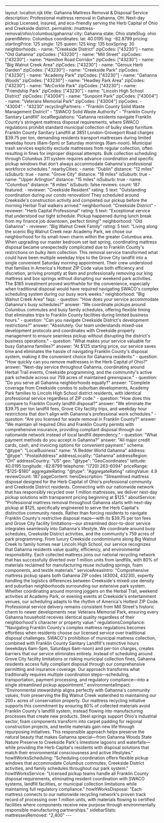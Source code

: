 ---
layout: location.njk
title: Gahanna Mattress Removal & Disposal Service
description: Professional mattress removal in Gahanna, OH. Next-day pickup Licensed, insured, and eco-friendly serving the Herb Capital of Ohio and Creekside district.
permalink: /mattress-removal/ohio/columbus/gahanna/
city: Gahanna state: Ohio stateSlug: ohio parentMetro: Columbus coordinates: lat: 40.0195 lng: -82.8799 pricing: startingPrice: 125 single: 125 queen: 125 king: 135 boxSpring: 30 neighborhoods: - name: "Creekside District" zipCodes: ["43230"] - name: "Old Gahanna" zipCodes: ["43230"] - name: "Mill Street" zipCodes: ["43230"] - name: "Hamilton Road Corridor" zipCodes: ["43230"] - name: "Big Walnut Creek Area" zipCodes: ["43230"] - name: "Geroux Herb Garden" zipCodes: ["43230"] - name: "Creekside Park" zipCodes: ["43230"] - name: "Academy Park" zipCodes: ["43230"] - name: "Gahanna Woods" zipCodes: ["43230"] - name: "Headley Park Area" zipCodes: ["43230"] - name: "McCorkle Park" zipCodes: ["43230"] - name: "Friendship Park" zipCodes: ["43230"] - name: "Lincoln High School District" zipCodes: ["43004"] - name: "Sunpoint Park" zipCodes: ["43004"] - name: "Veterans Memorial Park" zipCodes: ["43004"] zipCodes: - "43004" - "43230" recyclingPartners: - "Franklin County Solid Waste Management District" - "SWACO Solid Waste Authority" - "Franklin County Sanitary Landfill" localRegulations: "Gahanna residents navigate Franklin County's stringent mattress disposal requirements, where SWACO regulations prohibit standard municipal collection of bulky sleep furniture. Franklin County Sanitary Landfill at 3851 London-Groveport Road charges $39.75 per ton, demanding residents transport mattresses during limited weekday hours (6am-5pm) or Saturday mornings (6am-noon). Municipal trash services explicitly exclude mattresses from regular collection, often resulting in fines for improper disposal attempts. Bulk collection scheduling through Columbus 311 system requires advance coordination and specific pickup windows that don't always accommodate Gahanna's professional workforce schedules." nearbyCities: - name: "Dublin" distance: "12 miles" isSuburb: true - name: "Grove City" distance: "18 miles" isSuburb: true - name: "Upper Arlington" distance: "15 miles" isSuburb: true - name: "Columbus" distance: "8 miles" isSuburb: false reviews: count: 187 featured: - reviewer: "Creekside Resident" rating: 5 text: "Outstanding coordination during our condo renovation! They scheduled around Creekside's construction activity and completed our pickup before the morning Herbal Trail walkers arrived." neighborhood: "Creekside District" - reviewer: "Herb Capital Professional" rating: 5 text: "Exceptional service that understood our tight schedule. Pickup happened during lunch break from my finance job downtown, perfect timing!" neighborhood: "Old Gahanna" - reviewer: "Big Walnut Creek Family" rating: 5 text: "Living along the scenic Big Walnut Creek near Academy Park, we chose our neighborhood for its small-town charm within the greater Columbus area. When upgrading our master bedroom set last spring, coordinating mattress disposal became unexpectedly complicated due to Franklin County's restrictions on bulky item collection. This removal service transformed what could have been multiple weekday trips to the Grove City landfill into a single convenient Saturday morning appointment. Their crew understood that families in America's Hottest ZIP Code value both efficiency and discretion, arriving promptly at 9am and professionally removing our king mattress and box springs without disrupting our weekend park activities. The $165 investment proved worthwhile for the convenience, especially when traditional disposal would have required navigating SWACO's complex scheduling system during our busy work weeks." neighborhood: "Big Walnut Creek Area" faqs: - question: "How does your service accommodate Gahanna's busy schedules?" answer: "We coordinate pickups around Columbus commutes and busy family schedules, offering flexible timing that eliminates trips to Franklin County facilities during limited business hours." - question: "Can you navigate Creekside District's development restrictions?" answer: "Absolutely. Our team understands mixed-use development protocols and coordinates with Creekside property management to ensure seamless pickup without disrupting the district's business operations." - question: "What makes your service valuable for busy Gahanna families?" answer: "At $125 starting price, our service saves time and eliminates the hassle of navigating Franklin County's disposal system, making it the convenient choice for Gahanna residents." - question: "How quickly can you remove mattresses in the Herb Capital of Ohio?" answer: "Next-day service throughout Gahanna, coordinating around Herbal Trail events, Creekside programming, and the community's active park schedule across our 759 acres of maintained greenspace." - question: "Do you serve all Gahanna neighborhoods equally?" answer: "Complete coverage from Creekside condos to suburban developments, Academy Park families to Lincoln High School district residents, with identical professional service regardless of ZIP code." - question: "How does this compare to Franklin County landfill disposal?" answer: "We eliminate the $39.75 per ton landfill fees, Grove City facility trips, and weekday hour restrictions that don't align with Gahanna's professional work schedules." - question: "Are you licensed for waste removal in Franklin County?" answer: "We maintain all required Ohio and Franklin County permits with comprehensive insurance, providing compliant disposal through our nationwide network instead of local landfill dependency." - question: "What payment methods do you accept in Gahanna?" answer: "All major credit cards, cash, and invoicing options for convenient payment." schema: "@type": "LocalBusiness" name: "A Bedder World Gahanna" address: "@type": "PostalAddress" addressLocality: "Gahanna" addressRegion: "OH" addressCountry: "US" geo: "@type": "GeoCoordinates" latitude: 40.0195 longitude: -82.8799 telephone: "(720) 263-6094" priceRange: "$125-$180" aggregateRating: "@type": "AggregateRating" ratingValue: 4.9 reviewCount: 187 pageContent: heroDescription: "Streamlined mattress disposal designed for the Herb Capital of Ohio's professional community and Creekside District residents. Connecting with our nationwide network that has responsibly recycled over 1 million mattresses, we deliver next-day pickup solutions with transparent pricing beginning at $125." aboutService: "Professional mattress removal throughout Gahanna starts with next-day pickup at $125, specifically engineered to serve the Herb Capital's distinctive community needs. Rather than forcing residents to navigate Franklin County's restrictive disposal maze—with its $39.75 per ton fees and Grove City facility limitations—our streamlined door-to-door service integrates seamlessly into Gahanna's lifestyle. We coordinate around busy schedules, Creekside District activities, and the community's 759 acres of park programming. From luxury Creekside condominiums along Big Walnut Creek to family homes near Lincoln High School, our service recognizes that Gahanna residents value quality, efficiency, and environmental responsibility. Each collected mattress joins our national recycling network that has successfully diverted over 1 million units from landfills, with 80% of materials reclaimed for manufacturing reuse including springs, foam components, and textile materials." serviceAreasIntro: "Comprehensive mattress pickup spans both Gahanna ZIP codes (43004, 43230), expertly handling the logistics differences between Creekside's mixed-use density and suburban neighborhoods surrounding our extensive park system. Whether coordinating around morning joggers on the Herbal Trail, weekend activities at Academy Park, or evening events at Creekside's entertainment venues, our scheduling adapts to the rhythm of America's Hottest ZIP Code. Professional service delivery remains consistent from Mill Street's historic charm to newer developments near Veterans Memorial Park, ensuring every Gahanna household receives identical quality regardless of their neighborhood's character or property value." regulationsCompliance: "Navigating Franklin County's complex mattress regulations becomes effortless when residents choose our licensed service over traditional disposal challenges. SWACO's prohibition of municipal mattress collection, combined with Franklin County Sanitary Landfill's restrictive hours (weekdays 6am-5pm, Saturdays 6am-noon) and per-ton charges, creates barriers that our service eliminates entirely. Instead of scheduling around Grove City facility limitations or risking municipal collection fines, Gahanna residents access fully compliant disposal through our comprehensive permitting and insurance coverage. Our approach transforms what traditionally requires multiple coordination steps—scheduling, transportation, payment processing, and regulatory compliance—into a single streamlined pickup appointment." environmentalImpact: "Environmental stewardship aligns perfectly with Gahanna's community values, from preserving the Big Walnut Creek watershed to maintaining our 200+ acres of conservation property. Our mattress recycling initiative supports this commitment by ensuring 80% of collected materials avoid Franklin County's landfill system, instead flowing into manufacturing processes that create new products. Steel springs support Ohio's industrial sector, foam components transform into carpet padding for regional construction projects, and textile materials gain new life through repurposing initiatives. This responsible approach helps preserve the natural beauty that makes Gahanna special—from Gahanna Woods State Nature Preserve to Creekside Park's limestone lagoons and waterfalls—while providing the Herb Capital's residents with disposal solutions that match their environmental consciousness and active lifestyles." howItWorksScheduling: "Scheduling coordination offers flexible pickup windows that accommodate Columbus commutes, Creekside District activities, and family schedules throughout our park system." howItWorksService: "Licensed pickup teams handle all Franklin County disposal requirements, eliminating resident coordination with SWACO systems, landfill facilities, or municipal collection limitations while maintaining full regulatory compliance." howItWorksDisposal: "Each mattress connects to our nationwide recycling network's proven track record of processing over 1 million units, with materials flowing to certified facilities where components receive new purpose through environmentally responsible manufacturing partnerships." sidebarStats: mattressesRemoved: "2,400" ---